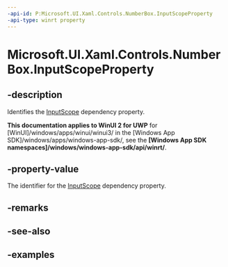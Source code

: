 ```yaml
---
-api-id: P:Microsoft.UI.Xaml.Controls.NumberBox.InputScopeProperty
-api-type: winrt property
---
```


# Microsoft.UI.Xaml.Controls.NumberBox.InputScopeProperty

<!--
public static Windows.UI.Xaml.DependencyProperty InputScopeProperty { get; }
-->


## -description

Identifies the [InputScope](numberbox_inputscope.md) dependency property.

**This documentation applies to WinUI 2 for UWP** for [WinUI]/windows/apps/winui/winui3/ in the [Windows App SDK]/windows/apps/windows-app-sdk/, see the **[Windows App SDK namespaces]/windows/windows-app-sdk/api/winrt/**.

## -property-value

The identifier for the [InputScope](numberbox_inputscope.md) dependency property.

## -remarks

## -see-also

## -examples


